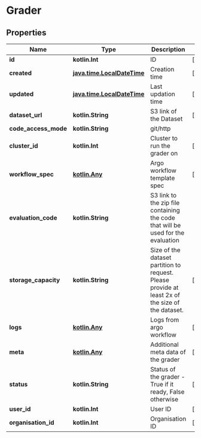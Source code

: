 
# Grader

## Properties
Name | Type | Description | Notes
------------ | ------------- | ------------- | -------------
**id** | **kotlin.Int** | ID |  [optional]
**created** | [**java.time.LocalDateTime**](java.time.LocalDateTime.md) | Creation time |  [optional]
**updated** | [**java.time.LocalDateTime**](java.time.LocalDateTime.md) | Last updation time |  [optional]
**dataset_url** | **kotlin.String** | S3 link of the Dataset |  [optional]
**code_access_mode** | **kotlin.String** | git/http | 
**cluster_id** | **kotlin.Int** | Cluster to run the grader on |  [optional]
**workflow_spec** | [**kotlin.Any**](kotlin.Any.md) | Argo workflow template spec |  [optional]
**evaluation_code** | **kotlin.String** | S3 link to the zip file containing the code that will be used for the evaluation | 
**storage_capacity** | **kotlin.String** | Size of the dataset partition to request. Please provide at least 2x of the size of the dataset. |  [optional]
**logs** | [**kotlin.Any**](kotlin.Any.md) | Logs from argo workflow |  [optional]
**meta** | [**kotlin.Any**](kotlin.Any.md) | Additional meta data of the grader |  [optional]
**status** | **kotlin.String** | Status of the grader - True if it ready, False otherwise |  [optional]
**user_id** | **kotlin.Int** | User ID |  [optional]
**organisation_id** | **kotlin.Int** | Organisation ID |  [optional]



